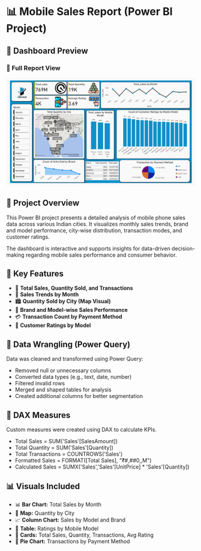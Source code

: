 # 📊 Mobile Sales Report (Power BI Project)
## 📸 Dashboard Preview

### 🔷 Full Report View
![Full Report](https://github.com/kuMRroHiT/PowerBI-Mobile-Sales-Analysis-Dashboard/blob/main/Mobile%20Report%20ss.png)

## 📝 Project Overview

This Power BI project presents a detailed analysis of mobile phone sales data across various Indian cities. It visualizes monthly sales trends, brand and model performance, city-wise distribution, transaction modes, and customer ratings.

The dashboard is interactive and supports insights for data-driven decision-making regarding mobile sales performance and consumer behavior.

## 📁 Key Features

- 🚀 **Total Sales, Quantity Sold, and Transactions**
- 📅 **Sales Trends by Month**
- 🏙️ **Quantity Sold by City (Map Visual)**
- 📱 **Brand and Model-wise Sales Performance**
- 💳 **Transaction Count by Payment Method**
- 🌟 **Customer Ratings by Model**

## 🧹 Data Wrangling (Power Query)

Data was cleaned and transformed using Power Query:
- Removed null or unnecessary columns
- Converted data types (e.g., text, date, number)
- Filtered invalid rows
- Merged and shaped tables for analysis
- Created additional columns for better segmentation

## 🧮 DAX Measures

Custom measures were created using DAX to calculate KPIs.
- Total Sales = SUM('Sales'[SalesAmount])
- Total Quantity = SUM('Sales'[Quantity])
- Total Transactions = COUNTROWS('Sales')
- Formatted Sales = FORMAT([Total Sales], "₹#,##0,,M")
- Calculated Sales = SUMX('Sales','Sales'[UnitPrice] * 'Sales'[Quantity])

## 📊 Visuals Included

- 📊 **Bar Chart:** Total Sales by Month
- 🧭 **Map:** Quantity by City
- 📈 **Column Chart:** Sales by Model and Brand
- 🧾 **Table:** Ratings by Mobile Model
- 🧮 **Cards:** Total Sales, Quantity, Transactions, Avg Rating
- 🥧 **Pie Chart:** Transactions by Payment Method

